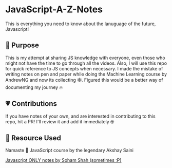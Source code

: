 # JavaScript-A-Z-Notes
This is everything you need to know about the lanuguage of the future, Javascript!

## 🎯 Purpose
This is my attempt at sharing JS knowledge with everyone, even those who might not have the time to go through all the videos. Also, I will use this repo for quick reference to JS concepts when necessary. I made the mistake of writing notes on pen and paper while doing the Machine Learning course by AndrewNG and now its collecting 🕸️. Figured this would be a better way of documenting my journey 🔥

## 💗 Contributions
If you have notes of your own, and are interested in contributing to this repo, hit a PR! I'll review it and add it immediately 🤓

## 📝 Resource Used 
Namaste 🙏 JavaScript course by the legendary Akshay Saini

[Javascript ONLY notes by Soham Shah (sometimes :P)](https://github.com/sohamsshah/JavaScriptONLY)
